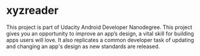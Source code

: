 # xyzreader
This project is part of Udacity Android Developer Nanodegree. 
This project gives you an opportunity to improve an app’s design, a vital skill for building apps users will love. It also replicates a common developer task of updating and changing an app's design as new standards are released.
